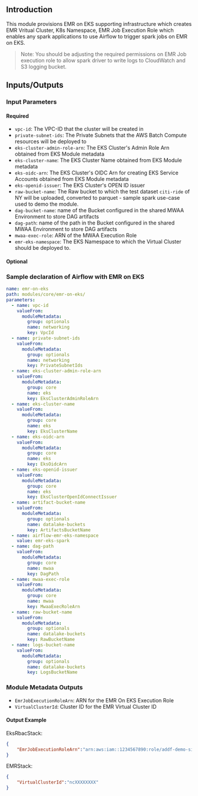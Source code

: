 ## Introduction

This module provisions EMR on EKS supporting infrastructure which creates EMR Vritual Cluster, K8s Namespace, EMR Job Execution Role which enables any spark applications to use Airflow to trigger spark jobs on EMR on EKS.

> Note: You should be adjusting the required permissions on EMR Job execution role to allow spark driver to write logs to CloudWatch and S3 logging bucket.

## Inputs/Outputs

### Input Parameters

#### Required

- `vpc-id`: The VPC-ID that the cluster will be created in
- `private-subnet-ids`: The Private Subnets that the AWS Batch Compute resources will be deployed to
- `eks-cluster-admin-role-arn`: The EKS Cluster's Admin Role Arn obtained from EKS Module metadata
- `eks-cluster-name`: The EKS Cluster Name obtained from EKS Module metadata
- `eks-oidc-arn`: The EKS Cluster's OIDC Arn for creating EKS Service Accounts obtained from EKS Module metadata
- `eks-openid-issuer`: The EKS Cluster's OPEN ID issuer
- `raw-bucket-name`: The Raw bucket to which the test dataset `citi-ride` of NY will be uploaded, converted to parquet - sample spark use-case used to demo the module.
- `dag-bucket-name`: name of the Bucket configured in the shared MWAA Environment to store DAG artifacts
- `dag-path`: name of the path in the Bucket configured in the shared MWAA Environment to store DAG artifacts
- `mwaa-exec-role`: ARN of the MWAA Execution Role
- `emr-eks-namespace`: The EKS Namespace to which the Virtual Cluster should be deployed to.

#### Optional

### Sample declaration of Airflow with EMR on EKS

```yaml
name: emr-on-eks
path: modules/core/emr-on-eks/
parameters:
  - name: vpc-id
    valueFrom:
      moduleMetadata:
        group: optionals
        name: networking
        key: VpcId
  - name: private-subnet-ids
    valueFrom:
      moduleMetadata:
        group: optionals
        name: networking
        key: PrivateSubnetIds
  - name: eks-cluster-admin-role-arn
    valueFrom:
      moduleMetadata:
        group: core
        name: eks
        key: EksClusterAdminRoleArn
  - name: eks-cluster-name
    valueFrom:
      moduleMetadata:
        group: core
        name: eks
        key: EksClusterName
  - name: eks-oidc-arn
    valueFrom:
      moduleMetadata:
        group: core
        name: eks
        key: EksOidcArn
  - name: eks-openid-issuer
    valueFrom:
      moduleMetadata:
        group: core
        name: eks
        key: EksClusterOpenIdConnectIssuer
  - name: artifact-bucket-name
    valueFrom:
      moduleMetadata:
        group: optionals
        name: datalake-buckets
        key: ArtifactsBucketName
  - name: airflow-emr-eks-namespace
    value: emr-eks-spark
  - name: dag-path
    valueFrom:
      moduleMetadata:
        group: core
        name: mwaa
        key: DagPath
  - name: mwaa-exec-role
    valueFrom:
      moduleMetadata:
        group: core
        name: mwaa
        key: MwaaExecRoleArn
  - name: raw-bucket-name
    valueFrom:
      moduleMetadata:
        group: optionals
        name: datalake-buckets
        key: RawBucketName
  - name: logs-bucket-name
    valueFrom:
      moduleMetadata:
        group: optionals
        name: datalake-buckets
        key: LogsBucketName
```

### Module Metadata Outputs

- `EmrJobExecutionRoleArn`: ARN for the EMR On EKS Execution Role
- `VirtualClusterId`: Cluster ID for the EMR Virtual Cluster ID

#### Output Example

EksRbacStack:

```json
{
    "EmrJobExecutionRoleArn":"arn:aws:iam::1234567890:role/addf-demo-simulations-emr-XXXXXXXX"
}
```

EMRStack:

```json
{
    "VirtualClusterId":"ncXXXXXXXX"
}